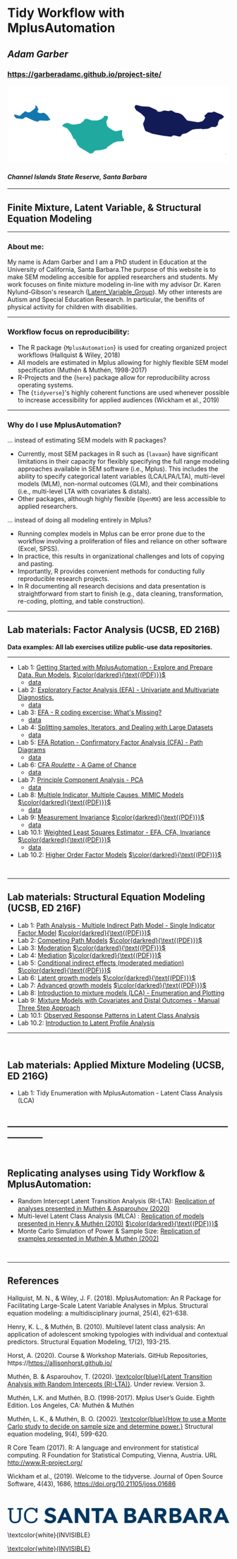
# Tidy Workflow with MplusAutomation

## *Adam Garber* 

### https://garberadamc.github.io/project-site/


![](figures/island_mark.png)

#### *Channel Islands State Reserve, Santa Barbara*

-------------------------------------------------------------

## Finite Mixture, Latent Variable, & Structural Equation Modeling 

-------------------------------------------------------------

### About me: 

My name is Adam Garber and I am a PhD student in Education at the University of California, Santa Barbara.The purpose of this website is to make SEM modeling accesible for applied researchers and students. My work focuses on finite mixture modeling in-line with my advisor Dr. Karen Nylund-Gibson's research ([Latent_Variable_Group](https://lvgucsb.weebly.com/)). My other interests are Autism and Special Education Research. In particular, the benifits of physical activity for children with disabilities.

-------------------------------------------------------------

### Workflow focus on reproducibility:

- The R package {`MplusAutomation`} is used for creating organized project workflows (Hallquist & Wiley, 2018)
- All models are estimated in Mplus allowing for highly flexible SEM model specification (Muthén & Muthén, 1998-2017)
- R-Projects and the {`here`} package allow for reproducibility across operating systems.
- The {`tidyverse`}'s highly coherent functions are used whenever possible to increase accessibility for applied audiences (Wickham et al., 2019)

-------------------------------------------------------------

### Why do I use MplusAutomation?

... instead of estimating SEM models with R packages? 

- Currently, most SEM packages in R such as {`lavaan`} have significant limitations in their capacity for flexibly specifying the full range modeling approaches available in SEM software (i.e., Mplus). This includes the ability to specify categorical latent variables (LCA/LPA/LTA), multi-level models (MLM), non-normal outcomes (GLM), and their combinations (i.e., multi-level LTA with covariates & distals). 
- Other packages, although highly flexible {`OpenMX`} are less accessible to applied researchers. 

... instead of doing all modeling entirely in Mplus? 

- Running complex models in Mplus can be error prone due to the workflow involving a proliferation of files and reliance on other software (Excel, SPSS). 
- In practice, this results in organizational challenges and lots of copying and pasting.
- Importantly, R provides convenient methods for conducting fully reproducible research projects. 
- In R documenting all research decisions and data presentation is straightforward from start to finish (e.g., data cleaning, transformation, re-coding, plotting, and table construction).

-------------------------------------------------------------

## Lab materials: Factor Analysis  (UCSB, ED 216B) 

**Data examples: All lab exercises utilize public-use data repositories.**

-------------------------------------------------------------

- Lab 1: [Getting Started with MplusAutomation - Explore and Prepare Data. Run Models.](https://garberadamc.github.io/project-site/explore-prepare-mplus-auto) [$\color{darkred}{\text{(PDF)}}$](https://garberadamc.github.io/project-site/explore-prepare-mplus-auto.pdf)
  - [data](https://garberadamc.github.io/project-site/data/explore_lab_data.sav)
- Lab 2: [Exploratory Factor Analysis (EFA) - Univariate and Multivariate Diagnostics.](https://garberadamc.github.io/project-site/Lab2-EFA)
  - [data](https://garberadamc.github.io/project-site/data/els_sub1_spss.sav)
- Lab 3: [EFA - R coding excercise: What's Missing?](https://garberadamc.github.io/project-site/Lab3-EFA-what-s-missing)
  - [data](https://garberadamc.github.io/project-site/data/els_fa_ready_sub2.csv)
- Lab 4: [Splitting samples, Iterators, and Dealing with Large Datasets](https://garberadamc.github.io/project-site/Lab4-school-trouble)
  - [data](https://garberadamc.github.io/project-site/data/els_sub1_spss.sav)
- Lab 5: [EFA Rotation - Confirmatory Factor Analysis (CFA) - Path Diagrams](https://garberadamc.github.io/project-site/Lab5-rotation-efa)
  - [data](https://garberadamc.github.io/project-site/data/els_sub3_school_trouble.csv)
- Lab 6: [CFA *Roulette* - A Game of Chance](https://garberadamc.github.io/project-site/Lab6-CFA-Roulette)
  - [data](https://garberadamc.github.io/project-site/data/els_sub4.csv)
- Lab 7: [Principle Component Analysis - PCA](https://garberadamc.github.io/project-site/Lab7-PCA)
  - [data](https://garberadamc.github.io/project-site/data/els_sub4.csv)
- Lab 8: [Multiple Indicator, Multiple Causes, MIMIC Models](https://garberadamc.github.io/project-site/Lab8-MIMIC) [$\color{darkred}{\text{(PDF)}}$](https://garberadamc.github.io/project-site/Lab8-MIMIC.pdf)
  - [data](https://garberadamc.github.io/project-site/data/els_sub5_data.csv)
- Lab 9: [Measurement Invariance](https://garberadamc.github.io/project-site/Lab9-invariance) [$\color{darkred}{\text{(PDF)}}$](https://garberadamc.github.io/project-site/Lab9-invariance.pdf)
  - [data](https://garberadamc.github.io/project-site/data/els_sub5_data.csv)
- Lab 10.1: [Weighted Least Squares Estimator - EFA, CFA, Invariance](https://garberadamc.github.io/project-site/Lab10.1-WLS-efa-cfa-invariance) [$\color{darkred}{\text{(PDF)}}$](https://garberadamc.github.io/project-site/Lab10.1-WLS-efa-cfa-invariance.pdf)
  - [data](https://garberadamc.github.io/project-site/data/hsls_fa_data_subset.csv)
- Lab 10.2: [Higher Order Factor Models](https://garberadamc.github.io/project-site/Lab10.2-Higher-Order-Factors) [$\color{darkred}{\text{(PDF)}}$](https://garberadamc.github.io/project-site/Lab10.2-Higher-Order-Factors.pdf)

<br>

-------------------------------------------------------------

## Lab materials: Structural Equation Modeling (UCSB, ED 216F) 

- Lab 1: [Path Analysis - Multiple Indirect Path Model - Single Indicator Factor Model](https://garberadamc.github.io/project-site/Lab1-path-models) [$\color{darkred}{\text{(PDF)}}$](https://garberadamc.github.io/project-site/Lab1-path-models.pdf)
- Lab 2: [Competing Path Models](https://garberadamc.github.io/project-site/Lab2-competing-models) [$\color{darkred}{\text{(PDF)}}$](https://garberadamc.github.io/project-site/Lab2-competing-models.pdf)
- Lab 3: [Moderation](https://garberadamc.github.io/project-site/Lab3-moderation) [$\color{darkred}{\text{(PDF)}}$](https://garberadamc.github.io/project-site/Lab3-moderation.pdf)
- Lab 4: [Mediation](https://garberadamc.github.io/project-site/Lab4-mediation) [$\color{darkred}{\text{(PDF)}}$](https://garberadamc.github.io/project-site/Lab4-mediation.pdf)
- Lab 5: [Conditional indirect effects (moderated mediation)](https://garberadamc.github.io/project-site/Lab5-conditional-mediation) [$\color{darkred}{\text{(PDF)}}$](https://garberadamc.github.io/project-site/Lab5-conditional-mediation.pdf)
- Lab 6: [Latent growth models](https://garberadamc.github.io/project-site/Lab6-growth-models) [$\color{darkred}{\text{(PDF)}}$](https://garberadamc.github.io/project-site/Lab6-growth-models-p.pdf)
- Lab 7: [Advanced growth models](https://garberadamc.github.io/project-site/Lab7-ten-growth-models) [$\color{darkred}{\text{(PDF)}}$](https://garberadamc.github.io/project-site/Lab7-ten-growth-models-P.pdf)
- Lab 8: [Introduction to mixture models (LCA) - Enumeration and Plotting ](https://garberadamc.github.io/project-site/Lab8-Intro-mixture) 
- Lab 9: [Mixture Models with Covariates and Distal Outcomes  - Manual Three Step Approach ](https://garberadamc.github.io/project-site/Lab9-three-step-mixtures) 
- Lab 10.1: [Observed Response Patterns in Latent Class Analysis ](https://garberadamc.github.io/project-site/Lab10.1-response-patterns) 
- Lab 10.2: [Introduction to Latent Profile Analysis ](https://garberadamc.github.io/project-site/Lab10.2-latent-profile-analysis) 

-------------------------------------------------------------

<br>

## Lab materials: Applied Mixture Modeling (UCSB, ED 216G) 

- Lab 1: Tidy Enumeration with MplusAutomation - Latent Class Analysis (LCA)

## __________________________________________________________

<br>

## Replicating analyses using Tidy Workflow & MplusAutomation:

- Random Intercept Latent Transition Analysis (RI-LTA): [Replication of analyses presented in Muthén & Asparouhov (2020)](https://garberadamc.github.io/project-site/RI-LTA-replication.pdf)
- Multi-level Latent Class Analysis (MLCA) : [Replication of models presented in Henry & Muthén (2010)](https://garberadamc.github.io/project-site/mlca-replication) [$\color{darkred}{\text{(PDF)}}$](https://garberadamc.github.io/project-site/mlca-demo.pdf)
- Monte Carlo Simulation of Power & Sample Size: [Replication of examples presented in Muthén & Muthén (2002)](https://garberadamc.github.io/project-site/sim-power-size.pdf)


<br>


-------------------------------------------------------------

## References

Hallquist, M. N., & Wiley, J. F. (2018). MplusAutomation: An R Package for Facilitating Large-Scale Latent Variable Analyses in Mplus. Structural equation modeling: a multidisciplinary journal, 25(4), 621-638.

Henry, K. L., & Muthén, B. (2010). Multilevel latent class analysis: An application of adolescent smoking typologies with individual and contextual predictors. Structural Equation Modeling, 17(2), 193-215.

Horst, A. (2020). Course & Workshop Materials. GitHub Repositories, https://https://allisonhorst.github.io/

Muthén, B. & Asparouhov, T. (2020). [\textcolor{blue}{Latent Transition Analysis with Random Intercepts (RI-LTA)}](https://www.statmodel.com/download/MuthenRevision3.pdf). Under review. Version 3. 

Muthén, L.K. and Muthén, B.O. (1998-2017).  Mplus User’s Guide.  Eighth Edition. Los Angeles, CA: Muthén & Muthén

Muthén, L. K., & Muthén, B. O. (2002). [\textcolor{blue}{How to use a Monte Carlo study to decide on sample size and determine power.}](https://www.tandfonline.com/doi/pdf/10.1207/S15328007SEM0904_8) Structural equation modeling, 9(4), 599-620.

R Core Team (2017). R: A language and environment for statistical computing. R Foundation for Statistical Computing, Vienna, Austria. URL http://www.R-project.org/

Wickham et al., (2019). Welcome to the tidyverse. Journal of Open Source Software, 4(43), 1686, https://doi.org/10.21105/joss.01686

<br>

![](figures/UCSB_Navy_mark.png)

\textcolor{white}{INVISIBLE}

[\textcolor{white}{INVISIBLE}](https://garberadamc.github.io/project-site/rcode-lca-coping-bd.pdf)




